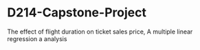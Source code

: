 # D214-Capstone-Project
The effect of flight duration on ticket sales price, A multiple linear regression a analysis
